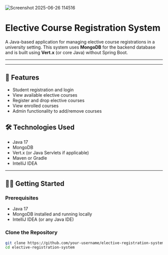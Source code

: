 ![Screenshot 2025-06-26 114516](https://github.com/user-attachments/assets/833bb803-9b85-4a24-8cf1-36e393b63a5b)
# Elective Course Registration System

A Java-based application for managing elective course registrations in a university setting. This system uses **MongoDB** for the backend database and is built using **Vert.x** (or core Java) without Spring Boot.

---

---

## 🚀 Features

- Student registration and login
- View available elective courses
- Register and drop elective courses
- View enrolled courses
- Admin functionality to add/remove courses


## 🛠️ Technologies Used

- Java 17
- MongoDB
- Vert.x (or Java Servlets if applicable)
- Maven or Gradle
- IntelliJ IDEA

---

## 🧑‍💻 Getting Started

### Prerequisites

- Java 17
- MongoDB installed and running locally
- IntelliJ IDEA (or any Java IDE)

### Clone the Repository

```bash
git clone https://github.com/your-username/elective-registration-system.git
cd elective-registration-system


